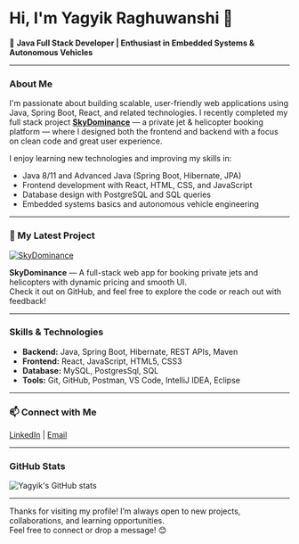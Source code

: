 # Hi, I'm Yagyik Raghuwanshi 👋

🚀 **Java Full Stack Developer | Enthusiast in Embedded Systems & Autonomous Vehicles**

---

### About Me

I'm passionate about building scalable, user-friendly web applications using Java, Spring Boot, React, and related technologies.
I recently completed my full stack project **[SkyDominance](https://github.com/Yagyik88/SkyDominance)** — a private jet & helicopter booking platform — where I designed both the frontend and backend with a focus on clean code and great user experience.

I enjoy learning new technologies and improving my skills in:
- Java 8/11 and Advanced Java (Spring Boot, Hibernate, JPA)
- Frontend development with React, HTML, CSS, and JavaScript
- Database design with PostgreSQL and SQL queries
- Embedded systems basics and autonomous vehicle engineering

---

### 🔭 My Latest Project

[![SkyDominance](https://github.com/Yagyik88/SkyDominance/actions/workflows/your-workflow.yml/badge.svg)](https://github.com/Yagyik88/SkyDominance)

**SkyDominance** — A full-stack web app for booking private jets and helicopters with dynamic pricing and smooth UI.  
Check it out on GitHub, and feel free to explore the code or reach out with feedback!

---

### Skills & Technologies

- **Backend:** Java, Spring Boot, Hibernate, REST APIs, Maven
- **Frontend:** React, JavaScript, HTML5, CSS3
- **Database:** MySQL, PostgresSql, SQL
- **Tools:** Git, GitHub, Postman, VS Code, IntelliJ IDEA, Eclipse

---

### 📫 Connect with Me

[LinkedIn](https://www.linkedin.com/in/yagyikraghuwanshi/) | [Email](mailto:raghuwanshiyagyik@gmail.com)


---

### GitHub Stats

![Yagyik's GitHub stats](https://github-readme-stats.vercel.app/api?username=Yagyik88&show_icons=true&theme=radical)

---

Thanks for visiting my profile! I’m always open to new projects, collaborations, and learning opportunities.  
Feel free to connect or drop a message! 😊
